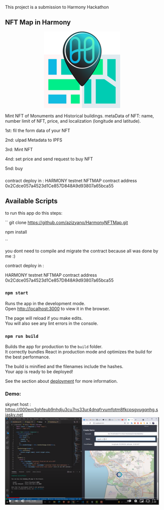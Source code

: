 This project is a submission to Harmony Hackathon 

## NFT Map in Harmony
<p align="center">
  <img  width="250" height="250" src="https://github.com/azizyano/HarmonyNFTMap/blob/master/src/logos/MapsLoga.png">
</p>


Mint NFT of Monuments and Historical buildings. metaData of NFT: name, number limit of NFT, price, and localization (longitude and latitude).

1st: fil the form data of your NFT

2nd: ulpad Metadata to IPFS 

3rd:  Mint NFT 

4nd: set price and send request to buy NFT 

5nd: buy 


### 
contract deploy in :
HARMONY testnet 
NFTMAP contract address
0x2Cdce057a4523d1Ce857D848A9d93807a65bca55

### 

## Available Scripts

to run this app do this steps:

`` 
git clone https://github.com/azizyano/HarmonyNFTMap.git

npm install 

``

you dont need to compile and migrate the contract because all was done by me :) 

contract deploy in :

HARMONY testnet NFTMAP contract address
0x2Cdce057a4523d1Ce857D848A9d93807a65bca55


### `npm start`

Runs the app in the development mode.<br>
Open [http://localhost:3000](http://localhost:3000) to view it in the browser.

The page will reload if you make edits.<br>
You will also see any lint errors in the console.

### `npm run build`

Builds the app for production to the `build` folder.<br>
It correctly bundles React in production mode and optimizes the build for the best performance.

The build is minified and the filenames include the hashes.<br>
Your app is ready to be deployed!

See the section about [deployment](https://facebook.github.io/create-react-app/docs/deployment) for more information.

### Demo:
skynet host : https://000em3ghfeub9nhdju3cu7ns33ur4dnqfrvumfotm8fkcpsgvugqnhg.siasky.net
[![IMAGE ALT TEXT HERE](https://github.com/azizyano/HarmonyNFTMap/blob/master/src/logos/demo.png)](https://www.youtube.com/watch?v=__mAgcmMEHs)
